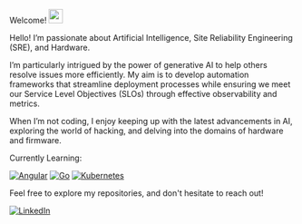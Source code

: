 Welcome! <img src="https://emojis.slackmojis.com/emojis/images/1536351075/4594/blob-wave.gif" width="25"/>

Hello! I’m passionate about Artificial Intelligence, Site Reliability Engineering (SRE), and Hardware.

I’m particularly intrigued by the power of generative AI to help others resolve issues more efficiently.
My aim is to develop automation frameworks that streamline deployment processes while ensuring we meet our Service Level Objectives (SLOs) through effective observability and metrics.

When I’m not coding, I enjoy keeping up with the latest advancements in AI, exploring the world of hacking, and delving into the domains of hardware and firmware.

Currently Learning:


[<img alt="Angular" src="https://img.shields.io/badge/Angular-DD0031?style=for-the-badge&logo=angular&logoColor=white"/>](https://angular.dev/)
[<img alt="Go" src="https://img.shields.io/badge/Go-00ADD8?style=for-the-badge&logo=go&logoColor=white"/>](https://go.dev/)
[<img alt="Kubernetes" src="https://img.shields.io/badge/Kubernetes-007ACC?style=for-the-badge&logo=kubernetes&logoColor=white"/>](https://kubernetes.io/)

Feel free to explore my repositories, and don't hesitate to reach out!


[<img alt="LinkedIn" src="https://img.shields.io/badge/LinkedIn-%230E76A8.svg?&style=for-the-badge&logo=LinkedIn&logoColor=white" />](https://www.linkedin.com/in/steviepreston/)
